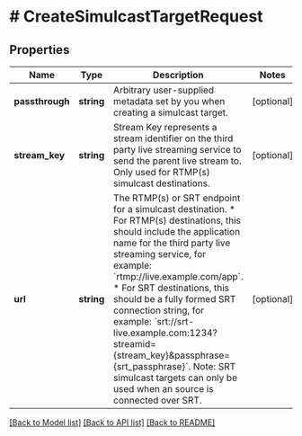 # # CreateSimulcastTargetRequest

## Properties

Name | Type | Description | Notes
------------ | ------------- | ------------- | -------------
**passthrough** | **string** | Arbitrary user-supplied metadata set by you when creating a simulcast target. | [optional]
**stream_key** | **string** | Stream Key represents a stream identifier on the third party live streaming service to send the parent live stream to. Only used for RTMP(s) simulcast destinations. | [optional]
**url** | **string** | The RTMP(s) or SRT endpoint for a simulcast destination. * For RTMP(s) destinations, this should include the application name for the third party live streaming service, for example: &#x60;rtmp://live.example.com/app&#x60;. * For SRT destinations, this should be a fully formed SRT connection string, for example: &#x60;srt://srt-live.example.com:1234?streamid&#x3D;{stream_key}&amp;passphrase&#x3D;{srt_passphrase}&#x60;.  Note: SRT simulcast targets can only be used when an source is connected over SRT. | [optional]

[[Back to Model list]](../../README.md#models) [[Back to API list]](../../README.md#endpoints) [[Back to README]](../../README.md)
